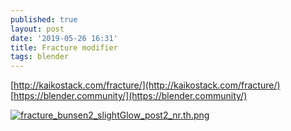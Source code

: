```yaml
---
published: true
layout: post
date: '2019-05-26 16:31'
title: Fracture modifier
tags: blender 
---
```

[http://kaikostack.com/fracture/](http://kaikostack.com/fracture/)  
[https://blender.community/](https://blender.community/)

[![fracture_bunsen2_slightGlow_post2_nr.th.png](https://cdn.scrot.moe/images/2019/05/26/fracture_bunsen2_slightGlow_post2_nr.th.png)](https://scrot.moe/image/x1gym)
